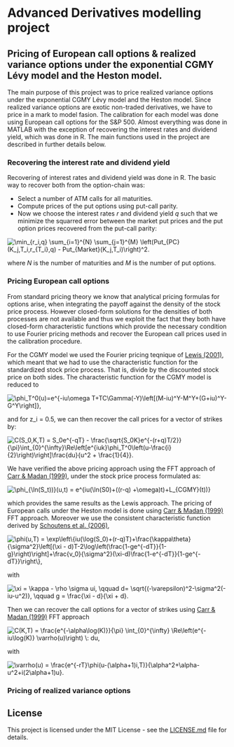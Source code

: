 # Advanced Derivatives modelling project

## Pricing of European call options & realized variance options under the exponential CGMY Lévy model and the Heston model.

The main purpose of this project was to price realized variance options under the exponential CGMY Lévy model and the Heston model. Since realized variance options are exotic non-traded derivatives, we have to price in a mark to model fasion. The calibration for each model was done using European call options for the S&P 500. Almost everything was done in MATLAB with the exception of recovering the interest rates and dividend yield, which was done in R. The main functions used in the project are described in further details below. 

### Recovering the interest rate and dividend yield

Recovering of interest rates and dividend yield was done in R. The basic way to recover both from the option-chain was:

* Select a number of ATM calls for all maturities.
* Compute prices of the put options using put-call parity.
* Now we choose the interest rates *r* and dividend yield *q* such that we minimize the squarred error between the market put prices and the put option prices recovered from the put-call parity:

<img src="https://latex.codecogs.com/svg.latex?\min_{r_i,q}&space;\sum_{i=1}^{N}&space;\sum_{j=1}^{M}&space;\left(Put_{PC}(K_j,T_i,r_{T_i},q)&space;-&space;Put_{Market}(K_j,T_i)\right)^2." title="\min_{r_i,q} \sum_{i=1}^{N} \sum_{j=1}^{M} \left(Put_{PC}(K_j,T_i,r_{T_i},q) - Put_{Market}(K_j,T_i)\right)^2." />

where *N* is the number of maturities and *M* is the number of put options. 


### Pricing European call options

From standard pricing theory we know that analytical pricing formulas for options arise, when integrating the payoff against the density of the stock price process. However closed-form solutions for the densities of both processes are not available and thus we exploit the fact that they both have closed-form characteristic functions which provide the necessary condition to use Fourier pricing methods and recover the European call prices used in the calibration procedure. 

For the CGMY model we used the Fourier pricing teqnique of [Lewis (2001)](https://papers.ssrn.com/sol3/papers.cfm?abstract_id=282110), which meant that we had to use the characteristic function for the standardized stock price process. That is, divide by the discounted stock price on both sides. The characteristic function for the CGMY model is reduced to 

<img src="https://latex.codecogs.com/svg.latex?\phi_T^0(u)=e^{-iu\omega&space;T&plus;TC\Gamma(-Y)\left[(M-iu)^Y-M^Y&plus;(G&plus;iu)^Y-G^Y\right]}," title="\phi_T^0(u)=e^{-iu\omega T+TC\Gamma(-Y)\left[(M-iu)^Y-M^Y+(G+iu)^Y-G^Y\right]}," />

and for z_i = 0.5, we can then recover the call prices for a vector of strikes by: 

<img src="https://latex.codecogs.com/svg.latex?C(S_0,K,T)&space;=&space;S_0e^{-qT}&space;-&space;\frac{\sqrt{S_0K}e^{-(r&plus;q)T/2}}{\pi}\int_{0}^{\infty}\Re\left[e^{iuk}\phi_T^0\left(u-\frac{i}{2}\right)\right]\frac{du}{u^2&space;&plus;&space;\frac{1}{4}}." title="C(S_0,K,T) = S_0e^{-qT} - \frac{\sqrt{S_0K}e^{-(r+q)T/2}}{\pi}\int_{0}^{\infty}\Re\left[e^{iuk}\phi_T^0\left(u-\frac{i}{2}\right)\right]\frac{du}{u^2 + \frac{1}{4}}." />

We have verified the above pricing approach using the FFT approach of [Carr & Madan (1999)](http://homepages.ulb.ac.be/~cazizieh/sp_files/CarrMadan%201998.pdf), under the stock price process formulated as:

<img src="https://latex.codecogs.com/svg.latex?\phi_{\ln(S_t))}(u,t)&space;=&space;e^{iu(\ln(S0)&plus;((r-q)&space;&plus;\omega)t)&plus;L_{CGMY}(t))}" title="\phi_{\ln(S_t))}(u,t) = e^{iu(\ln(S0)+((r-q) +\omega)t)+L_{CGMY}(t))}" />

which provides the same results as the Lewis approach. The pricing of European calls under the Heston model is done using [Carr & Madan (1999)](http://homepages.ulb.ac.be/~cazizieh/sp_files/CarrMadan%201998.pdf) FFT approach. Moreover we use the consistent characteristic function derived by [Schoutens et al. (2006)](https://perswww.kuleuven.be/~u0009713/ScSiTi03.pdf), 

<img src="https://latex.codecogs.com/svg.latex?\phi(u,T)&space;=&space;\exp\left\{iu(\log(S_0)&plus;(r-q)T)&plus;\frac{\kappa\theta}{\sigma^2}\left[(\xi&space;-&space;d)T-2\log\left(\frac{1-ge^{-dT}}{1-g}\right)\right]&plus;\frac{v_0}{\sigma^2}(\xi-d)\frac{1-e^{-dT}}{1-ge^{-dT}}\right\}," title="\phi(u,T) = \exp\left\{iu(\log(S_0)+(r-q)T)+\frac{\kappa\theta}{\sigma^2}\left[(\xi - d)T-2\log\left(\frac{1-ge^{-dT}}{1-g}\right)\right]+\frac{v_0}{\sigma^2}(\xi-d)\frac{1-e^{-dT}}{1-ge^{-dT}}\right\}," />

with 

<img src="https://latex.codecogs.com/svg.latex?\xi&space;=&space;\kappa&space;-&space;\rho&space;\sigma&space;ui,&space;\qquad&space;d=&space;\sqrt{(-\varepsilon)^2-\sigma^2(-iu-u^2)},&space;\qquad&space;g&space;=&space;\frac{\xi&space;-&space;d}{\xi&space;&plus;&space;d}." title="\xi = \kappa - \rho \sigma ui, \qquad d= \sqrt{(-\varepsilon)^2-\sigma^2(-iu-u^2)}, \qquad g = \frac{\xi - d}{\xi + d}." />

Then we can recover the call options for a vector of strikes using [Carr & Madan (1999)](http://homepages.ulb.ac.be/~cazizieh/sp_files/CarrMadan%201998.pdf) FFT approach

<img src="https://latex.codecogs.com/svg.latex?C(K,T)&space;=&space;\frac{e^{-\alpha\log(K)}}{\pi}&space;\int_{0}^{\infty}&space;\Re\left(e^{-iu\log(K)}&space;\varrho(u)\right)&space;\:&space;du," title="C(K,T) = \frac{e^{-\alpha\log(K)}}{\pi} \int_{0}^{\infty} \Re\left(e^{-iu\log(K)} \varrho(u)\right) \: du," />

with

<img src="https://latex.codecogs.com/svg.latex?\varrho(u)&space;=&space;\frac{e^{-rT}\phi(u-(\alpha&plus;1)i,T)}{\alpha^2&plus;\alpha-u^2&plus;i(2\alpha&plus;1)u}." title="\varrho(u) = \frac{e^{-rT}\phi(u-(\alpha+1)i,T)}{\alpha^2+\alpha-u^2+i(2\alpha+1)u}." />


### Pricing of realized variance options 



## License

This project is licensed under the MIT License - see the [LICENSE.md](LICENSE.md) file for details.